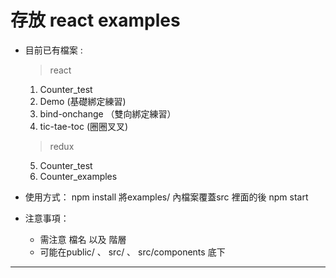 # 存放 react examples

+ 目前已有檔案 :
  > react
  1. Counter_test
  2. Demo (基礎綁定練習)
  3. bind-onchange （雙向綁定練習）
  4. tic-tae-toc (圈圈叉叉)
  > redux
  5. Counter_test
  6. Counter_examples

+ 使用方式：
  npm install 
  將examples/   內檔案覆蓋src 裡面的後 npm start  
  
+ 注意事項：
    * 需注意 檔名 以及 階層 
    * 可能在public/  、 src/ 、 src/components 底下



-----------------------------

